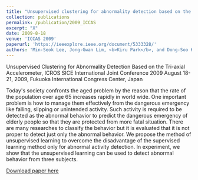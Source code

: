 ```yaml
---
title: "Unsupervised clustering for abnormality detection based on the tri-axial accelerometer"
collection: publications
permalink: /publication/2009_ICCAS
excerpt: "X"
date: 2009-8-18
venue: 'ICCAS 2009'
paperurl: 'https://ieeexplore.ieee.org/document/5333328/'
authors: 'Min-Seok Lee, Jong-Gwan Lim, <b>Kiru Park</b>, and Dong-Soo Kwon'
---
```

Unsupervised Clustering for Abnormality Detection Based on the Tri-axial Accelerometer, ICROS SICE International Joint Conference 2009 August 18-21, 2009, Fukuoka International Congress Center, Japan

Today's society confronts the aged problem by the reason that the rate of the population over age 65 increases rapidly in world wide. One important problem is how to manage them effectively from the dangerous emergency like falling, slipping or unintended activity. Such activity is required to be detected as the abnormal behavior to predict the dangerous emergency of elderly people so that they are protected from more fatal situation. There are many researches to classify the behavior but it is evaluated that it is not proper to detect just only the abnormal behavior. We propose the method of unsupervised learning to overcome the disadvantage of the supervised learning method only for abnormal activity detection. In experiment, we show that the unsupervised learning can be used to detect abnormal behavior from three subjects.


[Download paper here](https://ieeexplore.ieee.org/document/5333328/)

